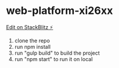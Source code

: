# web-platform-xi26xx

[Edit on StackBlitz ⚡️](https://stackblitz.com/edit/web-platform-xi26xx)

1) clone the repo
2) run npm install
3) run "gulp build" to build the project
4) run "npm start" to run it on local